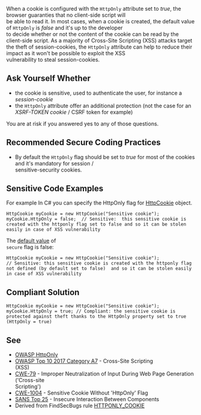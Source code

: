 
When a cookie is configured with the `HttpOnly` attribute set to *true*, the browser guaranties that no client-side script will<br>be able to read it. In most cases, when a cookie is created, the default value of `HttpOnly` is *false* and it's up to the developer<br>to decide whether or not the content of the cookie can be read by the client-side script. As a majority of Cross-Site Scripting (XSS) attacks target<br>the theft of session-cookies, the `HttpOnly` attribute can help to reduce their impact as it won't be possible to exploit the XSS<br>vulnerability to steal session-cookies.

## Ask Yourself Whether

- the cookie is sensitive, used to authenticate the user, for instance a *session-cookie*
- the `HttpOnly` attribute offer an additional protection (not the case for an *XSRF-TOKEN cookie* / CSRF token for example)<br>


You are at risk if you answered yes to any of those questions.

## Recommended Secure Coding Practices

- By default the `HttpOnly` flag should be set to *true* for most of the cookies and it's mandatory for session /<br>  sensitive-security cookies.


## Sensitive Code Examples

For example In C# you can specify the HttpOnly flag for [HttpCookie](https://docs.microsoft.com/en-us/dotnet/api/system.web.httpcookie?view=netframework-4.8) object.


    HttpCookie myCookie = new HttpCookie("Sensitive cookie");
    myCookie.HttpOnly = false;  // Sensitive:  this sensitive cookie is created with the httponly flag set to false and so it can be stolen easily in case of XSS vulnerability


The [default value](https://docs.microsoft.com/en-us/dotnet/api/system.web.httpcookie.httponly?view=netframework-4.8) of<br>`secure` flag is false:


    HttpCookie myCookie = new HttpCookie("Sensitive cookie");
    // Sensitive: this sensitive cookie is created with the httponly flag not defined (by default set to false)  and so it can be stolen easily in case of XSS vulnerability


## Compliant Solution


    HttpCookie myCookie = new HttpCookie("Sensitive cookie");
    myCookie.HttpOnly = true; // Compliant: the sensitive cookie is protected against theft thanks to the HttpOnly property set to true (HttpOnly = true)


## See

- [OWASP HttpOnly](https://www.owasp.org/index.php/HttpOnly)
- [OWASP Top 10 2017 Category A7](https://www.owasp.org/index.php/Top_10-2017_A7-Cross-Site_Scripting_%28XSS%29) - Cross-Site Scripting<br>  (XSS)
- [CWE-79](http://cwe.mitre.org/data/definitions/79.html) - Improper Neutralization of Input During Web Page Generation ('Cross-site<br>  Scripting')
- [CWE-1004](https://cwe.mitre.org/data/definitions/1004.html) - Sensitive Cookie Without 'HttpOnly' Flag
- [SANS Top 25](https://www.sans.org/top25-software-errors/#cat1) - Insecure Interaction Between Components
- Derived from FindSecBugs rule [HTTPONLY\_COOKIE](https://find-sec-bugs.github.io/bugs.htm#HTTPONLY_COOKIE)

